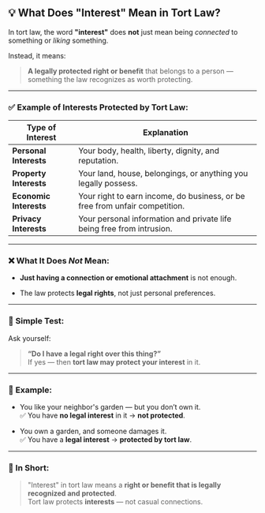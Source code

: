 ## 💡 What Does "Interest" Mean in Tort Law?

In tort law, the word **"interest"** does **not** just mean being _connected_ to something or _liking_ something.

Instead, it means:

> **A legally protected right or benefit** that belongs to a person — something the law recognizes as worth protecting.

---

### ✅ Example of Interests Protected by Tort Law:

|**Type of Interest**|**Explanation**|
|---|---|
|**Personal Interests**|Your body, health, liberty, dignity, and reputation.|
|**Property Interests**|Your land, house, belongings, or anything you legally possess.|
|**Economic Interests**|Your right to earn income, do business, or be free from unfair competition.|
|**Privacy Interests**|Your personal information and private life being free from intrusion.|

---

### ❌ What It Does _Not_ Mean:

- **Just having a connection or emotional attachment** is not enough.
    
- The law protects **legal rights**, not just personal preferences.
    

---

### 📌 Simple Test:

Ask yourself:

> **“Do I have a legal right over this thing?”**  
> If yes — then **tort law may protect your interest** in it.

---

### 🧠 Example:

- You like your neighbor's garden — but you don’t own it.  
    ✅ You have **no legal interest** in it → **not protected**.
    
- You own a garden, and someone damages it.  
    ✅ You have a **legal interest** → **protected by tort law**.
    

---

### 📝 In Short:

> "Interest" in tort law means a **right or benefit that is legally recognized and protected**.  
> Tort law protects **interests** — not casual connections.
